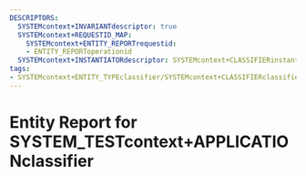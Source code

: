 ```yaml
---
DESCRIPTORS:
  SYSTEMcontext+INVARIANTdescriptor: true
  SYSTEMcontext+REQUESTID_MAP:
    SYSTEMcontext+ENTITY_REPORTrequestid:
    - ENTITY_REPORToperationid
  SYSTEMcontext+INSTANTIATORdescriptor: SYSTEMcontext+CLASSIFIERinstantiator
tags:
- SYSTEMcontext+ENTITY_TYPEclassifier/SYSTEMcontext+CLASSIFIERclassifier_value
---
```

# Entity Report for SYSTEM_TESTcontext+APPLICATIONclassifier

